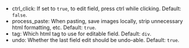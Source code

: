 - ctrl_click: If set to `true`, to edit field, press ctrl while clicking. Default: `false`.
- process_paste: When pasting, save images locally, strip unnecessary html formatting, etc. Default: `true`.
- tag: Which html tag to use for editable field. Default: `div`.
- undo: Whether the last field edit should be undo-able. Default: `true`.